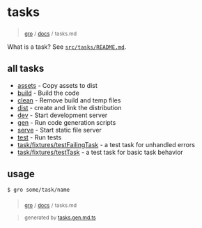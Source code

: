 # tasks

> <sub>[gro](/../..)</sub> <sub>/</sub>
> <sub>[docs](./)</sub> <sub>/</sub>
> <sub>tasks.md</sub>

What is a task? See [`src/tasks/README.md`](../task).

## all tasks

- [assets](../assets.task.ts) - Copy assets to dist
- [build](../build.task.ts) - Build the code
- [clean](../clean.task.ts) - Remove build and temp files
- [dist](../dist.task.ts) - create and link the distribution
- [dev](../dev.task.ts) - Start development server
- [gen](../gen.task.ts) - Run code generation scripts
- [serve](../serve.task.ts) - Start static file server
- [test](../test.task.ts) - Run tests
- [task/fixtures/testFailingTask](../task/fixtures/testFailingTask.task.ts) - a test task for unhandled errors
- [task/fixtures/testTask](../task/fixtures/testTask.task.ts) - a test task for basic task behavior

## usage

```bash
$ gro some/task/name
```

> <sub>[gro](/../..)</sub> <sub>/</sub>
> <sub>[docs](./)</sub> <sub>/</sub>
> <sub>tasks.md</sub>

> <sub>generated by [tasks.gen.md.ts](tasks.gen.md.ts)</sub>
